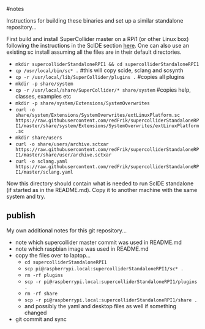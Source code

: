 #notes

Instructions for building these binaries and set up a similar standalone repository...

First build and install SuperCollider master on a RPi1 (or other Linux box) following the instructions in the ScIDE section [here](http://supercollider.github.io/development/building-raspberrypi.html). One can also use an existing sc install assuming all the files are in their default directories.

* `mkdir supercolliderStandaloneRPI1 && cd supercolliderStandaloneRPI1`
* `cp /usr/local/bin/sc* .` #this will copy scide, sclang and scsynth
* `cp -r /usr/local/lib/SuperCollider/plugins .` #copies all plugins
* `mkdir -p share/system`
* `cp -r /usr/local/share/SuperCollider/* share/system` #copies help, classes, examples etc
* `mkdir -p share/system/Extensions/SystemOverwrites`
* `curl -o share/system/Extensions/SystemOverwrites/extLinuxPlatform.sc https://raw.githubusercontent.com/redFrik/supercolliderStandaloneRPI1/master/share/system/Extensions/SystemOverwrites/extLinuxPlatform.sc`
* `mkdir share/users`
* `curl -o share/users/archive.sctxar https://raw.githubusercontent.com/redFrik/supercolliderStandaloneRPI1/master/share/user/archive.sctxar`
* `curl -o sclang.yaml https://raw.githubusercontent.com/redFrik/supercolliderStandaloneRPI1/master/sclang.yaml`

Now this directory should contain what is needed to run ScIDE standalone (if started as in the README.md). Copy it to another machine with the same system and try.

publish
--

My own additional notes for this git repository...

* note which supercollider master commit was used in README.md
* note which raspbian image was used in README.md
* copy the files over to laptop...
  * `cd supercolliderStandaloneRPI1`
  * `scp pi@raspberrypi.local:supercolliderStandaloneRPI1/sc* .`
  * `rm -rf plugins`
  * `scp -r pi@raspberrypi.local:supercolliderStandaloneRPI1/plugins .`
  * `rm -rf share`
  * `scp -r pi@raspberrypi.local:supercolliderStandaloneRPI1/share .`
  * and possibly the yaml and desktop files as well if something changed
* git commit and sync
